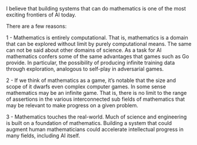 I believe that building systems that can do mathematics is one of the most exciting frontiers of AI today.

There are a few reasons:

1 - Mathematics is entirely computational. That is, mathematics is a domain that can be explored without limit by purely computational means. The same can not be said about other domains of science. As a task for AI mathematics confers some of the same advantages that games such as Go provide. In particular, the possibility of producing infinite training data through exploration, analogous to self-play in adversarial games.

2 - If we think of mathematics as a game, it’s  notable that the size and scope of it dwarfs even complex computer games. In some sense mathematics may be an infinite game. That is, there is no limit to the range of assertions in the various interconnected sub fields of mathematics that may be relevant to make progress on a given problem.

3 - Mathematics touches the real-world. Much of science and engineering is built on a foundation of mathematics. Building a system that could augment human mathematicians could accelerate intellectual progress in many fields, including AI itself.
